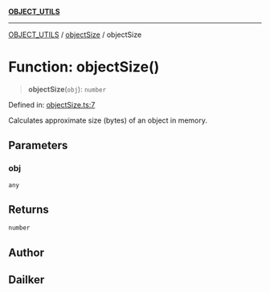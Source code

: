[**OBJECT_UTILS**](../../README.md)

***

[OBJECT_UTILS](../../README.md) / [objectSize](../README.md) / objectSize

# Function: objectSize()

> **objectSize**(`obj`): `number`

Defined in: [objectSize.ts:7](https://github.com/dailker/everyutil/blob/d99125d64df5681bba8d2a0f0d24c32625cbf289/src/object/objectSize.ts#L7)

Calculates approximate size (bytes) of an object in memory.

## Parameters

### obj

`any`

## Returns

`number`

## Author

## Dailker

